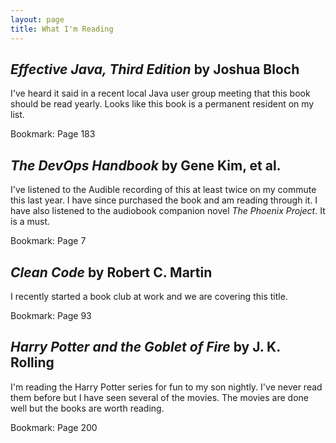```yaml
---
layout: page
title: What I'm Reading
---
```


## *Effective Java, Third Edition* by Joshua Bloch
I've heard it said in a recent local Java user group meeting that this book should be read yearly. Looks like this book is a permanent resident on my list.

Bookmark: Page 183

## *The DevOps Handbook* by Gene Kim, et al.
I've listened to the Audible recording of this at least twice on my commute this last year. I have since purchased the book and am reading through it. I have also listened to the audiobook companion novel *The Phoenix Project*. It is a must.

Bookmark: Page 7

## *Clean Code* by Robert C. Martin
I recently started a book club at work and we are covering this title.

Bookmark: Page 93

## *Harry Potter and the Goblet of Fire* by J. K. Rolling
I'm reading the Harry Potter series for fun to my son nightly. I've never read them before but I have seen several of the movies. The movies are done well but the books are worth reading.

Bookmark: Page 200
